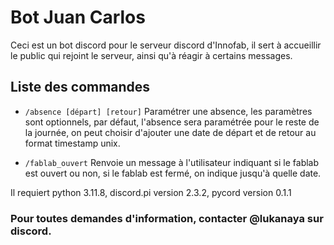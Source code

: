 # Bot Juan Carlos

Ceci est un bot discord pour le serveur discord d'Innofab, il sert à accueillir le public qui rejoint le serveur, ainsi qu'à réagir à certains messages.

## Liste des commandes

- `/absence [départ] [retour]` Paramétrer une absence, les paramètres sont optionnels, par défaut, l'absence sera paramétrée pour le reste de la journée, on peut choisir d'ajouter une date de départ et de retour au format timestamp unix.

- `/fablab_ouvert` Renvoie un message à l'utilisateur indiquant si le fablab est ouvert ou non, si le fablab est fermé, on indique jusqu'à quelle date.

Il requiert python 3.11.8, discord.pi version 2.3.2, pycord version 0.1.1

### Pour toutes demandes d'information, contacter @lukanaya sur discord.
